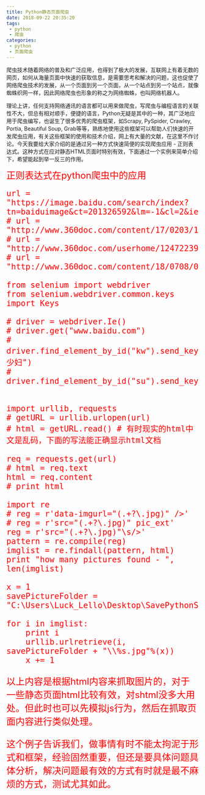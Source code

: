 ```yaml
---
title: Python静态页面爬虫
date: 2018-09-22 20:35:20
tags:
 - python
 - 爬虫
categories:
 - python
 - 页面爬虫
---
```


爬虫技术随着网络的普及和广泛应用，也得到了极大的发展，互联网上有着无数的网页，如何从海量页面中快速的获取信息，是需要思考和解决的问题，这也促使了网络爬虫技术的发展，从一个页面到另一个页面，从一个站点到另一个站点，就像蜘蛛织网一样，因此网络爬虫也形象的称之为网络蜘蛛，也叫网络机器人。

<!--More-->

理论上讲，任何支持网络通讯的语言都可以用来做爬虫，写爬虫与编程语言的关联性不大，但总有相对顺手，便捷的语言，Python无疑是其中的一种，其广泛地应用于爬虫编写，也诞生了很多优秀的爬虫框架，如Scrapy, PySpider, Crawley, Portia, Beautiful Soup, Grab等等，熟练地使用这些框架可以帮助人们快速的开发爬虫应用，有关这些框架的使用和技术介绍，网上有大量的文献，在这里不作讨论。今天我要给大家介绍的是通过另一种方式快速简便的实现爬虫应用 - 正则表达式。这种方式在应对静态HTML页面时特别有效，下面通过一个实例来简单介绍下，希望能起到举一反三的作用。


<font size=5 color="red">正则表达式在python爬虫中的应用
```
url = "https://image.baidu.com/search/index?tn=baiduimage&ct=201326592&lm=-1&cl=2&ie=gb18030&word=%C3%C0%C9%D9%B8%BE&fr=ala&ala=1&alatpl=cover&pos=0&hs=2&xthttps=111111"
# url = "http://www.360doc.com/content/17/0203/19/12472239_626276344.shtml"
# url = "http://www.360doc.com/userhome/12472239"
# url = "http://www.360doc.com/content/18/0708/00/12472239_768657823.shtml"

from selenium import webdriver
from selenium.webdriver.common.keys import Keys

# driver = webdriver.Ie()
# driver.get("www.baidu.com")
# driver.find_element_by_id("kw").send_keys(u"美少妇")
# driver.find_element_by_id("su").send_keys(Keys.ENTER)


import urllib, requests
# getURL = urllib.urlopen(url)
# html = getURL.read() # 有时现实的html中文是乱码，下面的写法能正确显示html文档

req = requests.get(url)
# html = req.text
html = req.content
# print html

import re
# reg = r'data-imgurl="(.+?\.jpg)" />'
# reg = r'src="(.+?\.jpg)" pic_ext'
reg = r'src="(.+?\.jpg)"\s/>'
pattern = re.compile(reg)
imglist = re.findall(pattern, html)
print "how many pictures found - ", len(imglist)

x = 1
savePictureFolder = "C:\Users\Luck_Lello\Desktop\SavePythonSpiderPictures"

for i in imglist:
    print i
    urllib.urlretrieve(i, savePictureFolder + "\\%s.jpg"%(x))
    x += 1
```

以上内容是根据html内容来抓取图片的，对于一些静态页面html比较有效，对shtml没多大用处。但此时也可以先模拟js行为，然后在抓取页面内容进行类似处理。

这个例子告诉我们，做事情有时不能太拘泥于形式和框架，经验固然重要，但还是要具体问题具体分析，解决问题最有效的方式有时就是最不麻烦的方式，测试尤其如此。
